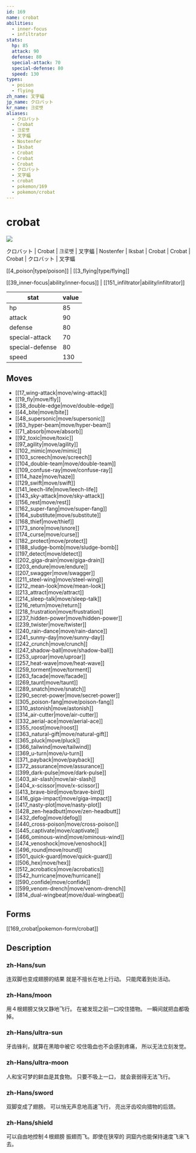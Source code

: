 ```yaml
---
id: 169
name: crobat
abilities:
  - inner-focus
  - infiltrator
stats:
  hp: 85
  attack: 90
  defense: 80
  special-attack: 70
  special-defense: 80
  speed: 130
types:
  - poison
  - flying
zh_name: 叉字蝠
jp_name: クロバット
kr_name: 크로뱃
aliases:
  - クロバット
  - Crobat
  - 크로뱃
  - 叉字蝠
  - Nostenfer
  - Iksbat
  - Crobat
  - Crobat
  - Crobat
  - クロバット
  - 叉字蝠
  - crobat
  - pokemon/169
  - pokemon/crobat
---
```

# crobat

![](https://raw.githubusercontent.com/PokeAPI/sprites/master/sprites/pokemon/169.png)

クロバット | Crobat | 크로뱃 | 叉字蝠 | Nostenfer | Iksbat | Crobat | Crobat | Crobat | クロバット | 叉字蝠

[[4_poison|type/poison]] | [[3_flying|type/flying]]

[[39_inner-focus|ability/inner-focus]] | [[151_infiltrator|ability/infiltrator]]

|stat|value|
|---|---|
|hp|85|
|attack|90|
|defense|80|
|special-attack|70|
|special-defense|80|
|speed|130|


## Moves

- [[17_wing-attack|move/wing-attack]]
- [[19_fly|move/fly]]
- [[38_double-edge|move/double-edge]]
- [[44_bite|move/bite]]
- [[48_supersonic|move/supersonic]]
- [[63_hyper-beam|move/hyper-beam]]
- [[71_absorb|move/absorb]]
- [[92_toxic|move/toxic]]
- [[97_agility|move/agility]]
- [[102_mimic|move/mimic]]
- [[103_screech|move/screech]]
- [[104_double-team|move/double-team]]
- [[109_confuse-ray|move/confuse-ray]]
- [[114_haze|move/haze]]
- [[129_swift|move/swift]]
- [[141_leech-life|move/leech-life]]
- [[143_sky-attack|move/sky-attack]]
- [[156_rest|move/rest]]
- [[162_super-fang|move/super-fang]]
- [[164_substitute|move/substitute]]
- [[168_thief|move/thief]]
- [[173_snore|move/snore]]
- [[174_curse|move/curse]]
- [[182_protect|move/protect]]
- [[188_sludge-bomb|move/sludge-bomb]]
- [[197_detect|move/detect]]
- [[202_giga-drain|move/giga-drain]]
- [[203_endure|move/endure]]
- [[207_swagger|move/swagger]]
- [[211_steel-wing|move/steel-wing]]
- [[212_mean-look|move/mean-look]]
- [[213_attract|move/attract]]
- [[214_sleep-talk|move/sleep-talk]]
- [[216_return|move/return]]
- [[218_frustration|move/frustration]]
- [[237_hidden-power|move/hidden-power]]
- [[239_twister|move/twister]]
- [[240_rain-dance|move/rain-dance]]
- [[241_sunny-day|move/sunny-day]]
- [[242_crunch|move/crunch]]
- [[247_shadow-ball|move/shadow-ball]]
- [[253_uproar|move/uproar]]
- [[257_heat-wave|move/heat-wave]]
- [[259_torment|move/torment]]
- [[263_facade|move/facade]]
- [[269_taunt|move/taunt]]
- [[289_snatch|move/snatch]]
- [[290_secret-power|move/secret-power]]
- [[305_poison-fang|move/poison-fang]]
- [[310_astonish|move/astonish]]
- [[314_air-cutter|move/air-cutter]]
- [[332_aerial-ace|move/aerial-ace]]
- [[355_roost|move/roost]]
- [[363_natural-gift|move/natural-gift]]
- [[365_pluck|move/pluck]]
- [[366_tailwind|move/tailwind]]
- [[369_u-turn|move/u-turn]]
- [[371_payback|move/payback]]
- [[372_assurance|move/assurance]]
- [[399_dark-pulse|move/dark-pulse]]
- [[403_air-slash|move/air-slash]]
- [[404_x-scissor|move/x-scissor]]
- [[413_brave-bird|move/brave-bird]]
- [[416_giga-impact|move/giga-impact]]
- [[417_nasty-plot|move/nasty-plot]]
- [[428_zen-headbutt|move/zen-headbutt]]
- [[432_defog|move/defog]]
- [[440_cross-poison|move/cross-poison]]
- [[445_captivate|move/captivate]]
- [[466_ominous-wind|move/ominous-wind]]
- [[474_venoshock|move/venoshock]]
- [[496_round|move/round]]
- [[501_quick-guard|move/quick-guard]]
- [[506_hex|move/hex]]
- [[512_acrobatics|move/acrobatics]]
- [[542_hurricane|move/hurricane]]
- [[590_confide|move/confide]]
- [[599_venom-drench|move/venom-drench]]
- [[814_dual-wingbeat|move/dual-wingbeat]]

## Forms



[[169_crobat|pokemon-form/crobat]]

## Description

### zh-Hans/sun

连双脚也变成翅膀的结果
就是不擅长在地上行动。
只能爬着到处活动。

### zh-Hans/moon

用４根翅膀又快又静地飞行。
在被发现之前一口咬住猎物。
一瞬间就把血都吸掉。

### zh-Hans/ultra-sun

牙齿锋利，就算在黑暗中被它
咬住吸血也不会感到疼痛，
所以无法立刻发觉。

### zh-Hans/ultra-moon

人和宝可梦的鲜血是其食物。
只要不吸上一口，
就会衰弱得无法飞行。

### zh-Hans/sword

双脚变成了翅膀。
可以悄无声息地高速飞行，
亮出牙齿咬向猎物的后颈。

### zh-Hans/shield

可以自由地控制４根翅膀
振翅而飞。即使在狭窄的
洞窟内也能保持速度飞来飞去。

